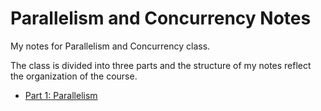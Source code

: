 # Parallelism and Concurrency Notes
My notes for Parallelism and Concurrency class.

The class is divided into three parts and the structure of my notes reflect the organization of the course.

 - [Part 1: Parallelism](./Parallelism.md)

